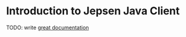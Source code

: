 # Introduction to Jepsen Java Client

TODO: write [great documentation](http://jacobian.org/writing/what-to-write/)
